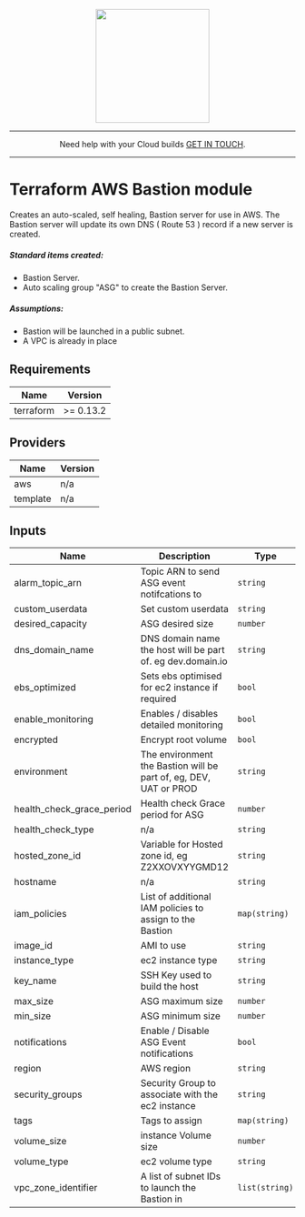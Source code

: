 <p align="center">
  <a href="https://www.cloud42.io/" target="_blank" rel="Homepage">
  <img width="200" height="200" src="https://www.cloud42.io/wp-content/uploads/2020/01/transparent_small.png">
  </a>
</p>

---
<p align="center">Need help with your Cloud builds <a href="https://www.cloud42.io/contact/" target="_blank" rel="ContactUS"> GET IN TOUCH</a>.</p>

---
# Terraform AWS Bastion module
Creates an auto-scaled, self healing, Bastion server for use in AWS. The Bastion server will update its own DNS ( Route 53 ) record if a new server is created. 

##### Standard items created:

 * Bastion Server.
 * Auto scaling group "ASG" to create the Bastion Server.

##### Assumptions:

 * Bastion will be launched in a public subnet.
 * A VPC is already in place

## Requirements

| Name | Version |
|------|---------|
| terraform | >= 0.13.2 |

## Providers

| Name | Version |
|------|---------|
| aws | n/a |
| template | n/a |

## Inputs

| Name | Description | Type | Default | Required |
|------|-------------|------|---------|:--------:|
| alarm\_topic\_arn | Topic ARN to send ASG event notifcations to | `string` | `null` | no |
| custom\_userdata | Set custom userdata | `string` | `""` | no |
| desired\_capacity | ASG desired size | `number` | `1` | no |
| dns\_domain\_name | DNS domain name the host will be part of. eg dev.domain.io | `string` | n/a | yes |
| ebs\_optimized | Sets ebs optimised for ec2 instance if required | `bool` | `true` | no |
| enable\_monitoring | Enables / disables detailed monitoring | `bool` | `false` | no |
| encrypted | Encrypt root volume | `bool` | `true` | no |
| environment | The environment the Bastion will be part of, eg, DEV, UAT or PROD | `string` | n/a | yes |
| health\_check\_grace\_period | Health check Grace period for ASG | `number` | `120` | no |
| health\_check\_type | n/a | `string` | `"EC2"` | no |
| hosted\_zone\_id | Variable for Hosted zone id, eg Z2XXOVXYYGMD12 | `string` | n/a | yes |
| hostname | n/a | `string` | `"bastion"` | no |
| iam\_policies | List of additional IAM policies to assign to the Bastion | `map(string)` | `{}` | no |
| image\_id | AMI to use | `string` | n/a | yes |
| instance\_type | ec2 instance type | `string` | `"t3a.micro"` | no |
| key\_name | SSH Key used to build the host | `string` | n/a | yes |
| max\_size | ASG maximum size | `number` | `1` | no |
| min\_size | ASG minimum size | `number` | `1` | no |
| notifications | Enable / Disable ASG Event notifications | `bool` | `false` | no |
| region | AWS region | `string` | n/a | yes |
| security\_groups | Security Group to associate with the ec2 instance | `string` | n/a | yes |
| tags | Tags to assign | `map(string)` | `{}` | no |
| volume\_size | instance Volume size | `number` | `10` | no |
| volume\_type | ec2 volume type | `string` | `"gp2"` | no |
| vpc\_zone\_identifier | A list of subnet IDs to launch the Bastion in | `list(string)` | n/a | yes |
